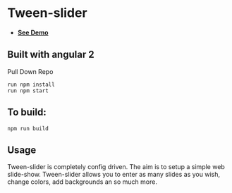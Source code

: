 # Tween-slider

* **[See Demo](https://haydensookchand.github.io/tween-slider)**

## Built with angular 2
Pull Down Repo
```
run npm install
run npm start
```

## To build:
```
npm run build
```



## Usage
Tween-slider is completely config driven.
The aim is to setup a simple web slide-show.
Tween-slider allows you to enter as many slides as you wish, change colors, add backgrounds an so much more.

